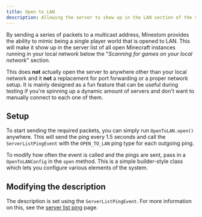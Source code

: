 ```yaml
---
title: Open to LAN
description: Allowing the server to show up in the LAN section of the server list.
---
```


By sending a series of packets to a multicast address, Minestom provides the ability to mimic being a single player world that is opened to LAN. This will make it show up in the server list of all open Minecraft instances running in your local network below the "_Scanning for games on your local network_" section.

This does **not** actually open the server to anywhere other than your local network and it **not** a replacement for port forwarding or a proper network setup. It is mainly designed as a fun feature that can be useful during testing if you're spinning up a dynamic amount of servers and don't want to manually connect to each one of them.

## Setup

To start sending the required packets, you can simply run `OpenToLAN.open()` anywhere. This will send the ping every 1.5 seconds and call the `ServerListPingEvent` with the `OPEN_TO_LAN` ping type for each outgoing ping.

To modify how often the event is called and the pings are sent, pass in a `OpenToLANConfig` in the `open` method. This is a simple builder-style class which lets you configure various elements of the system.

## Modifying the description

The description is set using the `ServerListPingEvent`. For more information on this, see the [server list ping](/feature/events/server-list-ping) page.
